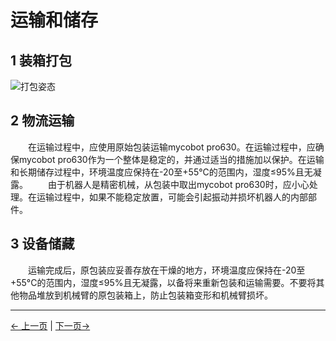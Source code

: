 # 运输和储存
## 1 装箱打包
![打包姿态]()

## 2 物流运输
&emsp;&emsp;在运输过程中，应使用原始包装运输mycobot pro630。在运输过程中，应确保mycobot pro630作为一个整体是稳定的，并通过适当的措施加以保护。在运输和长期储存过程中，环境温度应保持在-20至+55°C的范围内，湿度≤95%且无凝露。
&emsp;&emsp;由于机器人是精密机械，从包装中取出mycobot pro630时，应小心处理。在运输过程中，如果不能稳定放置，可能会引起振动并损坏机器人的内部部件。

## 3 设备储藏
&emsp;&emsp;运输完成后，原包装应妥善存放在干燥的地方，环境温度应保持在-20至+55°C的范围内，湿度≤95%且无凝露，以备将来重新包装和运输需要。不要将其他物品堆放到机械臂的原包装箱上，防止包装箱变形和机械臂损坏。

---
[← 上一页](3.1-SafetyInstruction.md) | [下一页→](3.3-MaintenanceandCare.md)

